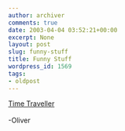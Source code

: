 ```yaml
---
author: archiver
comments: true
date: 2003-04-04 03:52:21+00:00
excerpt: None
layout: post
slug: funny-stuff
title: Funny Stuff
wordpress_id: 1569
tags:
- oldpost
---
```


<a href="http://tv.yahoo.com/news/wwn/20030319/104808600007.html">Time Traveller</a><br /><br />-Oliver